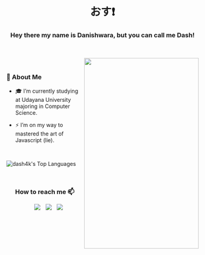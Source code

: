<h1 align="center">おす❗ </h1>
<h3 align="center">Hey there my name is Danishwara, but you can call me Dash!</h3>
</br></br>

<div align="right">
  <img align="right" top="500" height="500" width="300" src="https://github.com/dash4k/dash4k/assets/133938416/9c4e0125-906d-4d3d-806c-19ea97aeed44">
</div>
</br>

### 📝 About Me

* 🎓 I’m currently studying at Udayana University majoring in Computer Science.

* ⚡ I’m on my way to mastered the art of Javascript (lie).

</br>
<div align="left">

![dash4k's Top Languages](https://github-readme-stats.vercel.app/api/top-langs/?username=dash4k&theme=monokai&show_icons=true&hide_border=true&layout=compact)
</div>
</br>
<h3 align="center" >How to reach me 📫</h3>

<p align="center">

 <div align="center"  class="icons-social" style="margin-left: 10px;">
        <a style="margin-left: 10px;"  target="_blank" href="https://www.linkedin.com/in/dash4k/">
			<img src="https://img.shields.io/badge/LinkedIn-0077B5?style=for-the-badge&logo=linkedin&logoColor=white"></a>
<!--         <a style="margin-left: 10px;" target="_blank" href="https://github.com/dash4k">
		<img src="https://img.icons8.com/doodle/40/000000/github--v1.png"></a> -->
		<a style="margin-left: 10px;" target="_blank" href="https://stackoverflow.com/users/23180803/danishwara-pracheta">
				<img src="https://img.shields.io/badge/stack%20overflow-FE7A16?logo=stack-overflow&logoColor=white&style=for-the-badge"></a>
        <a style="margin-left: 10px;" target="_blank" href="https://discordapp.com/users/404631156068188170">
			<img src="https://img.shields.io/badge/Discord-5865F2.svg?style=for-the-badge&logo=Discord&logoColor=white"></a>
      </div>

</p>



